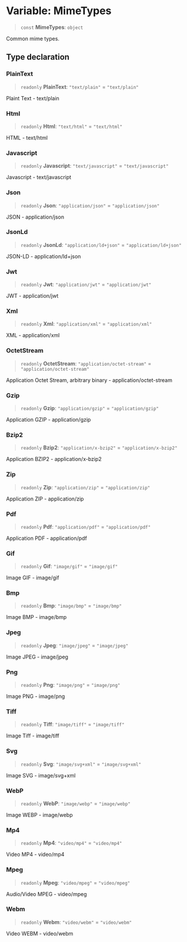# Variable: MimeTypes

> `const` **MimeTypes**: `object`

Common mime types.

## Type declaration

### PlainText

> `readonly` **PlainText**: `"text/plain"` = `"text/plain"`

Plaint Text - text/plain

### Html

> `readonly` **Html**: `"text/html"` = `"text/html"`

HTML - text/html

### Javascript

> `readonly` **Javascript**: `"text/javascript"` = `"text/javascript"`

Javascript - text/javascript

### Json

> `readonly` **Json**: `"application/json"` = `"application/json"`

JSON - application/json

### JsonLd

> `readonly` **JsonLd**: `"application/ld+json"` = `"application/ld+json"`

JSON-LD - application/ld+json

### Jwt

> `readonly` **Jwt**: `"application/jwt"` = `"application/jwt"`

JWT - application/jwt

### Xml

> `readonly` **Xml**: `"application/xml"` = `"application/xml"`

XML - application/xml

### OctetStream

> `readonly` **OctetStream**: `"application/octet-stream"` = `"application/octet-stream"`

Application Octet Stream, arbitrary binary - application/octet-stream

### Gzip

> `readonly` **Gzip**: `"application/gzip"` = `"application/gzip"`

Application GZIP - application/gzip

### Bzip2

> `readonly` **Bzip2**: `"application/x-bzip2"` = `"application/x-bzip2"`

Application BZIP2 - application/x-bzip2

### Zip

> `readonly` **Zip**: `"application/zip"` = `"application/zip"`

Application ZIP - application/zip

### Pdf

> `readonly` **Pdf**: `"application/pdf"` = `"application/pdf"`

Application PDF - application/pdf

### Gif

> `readonly` **Gif**: `"image/gif"` = `"image/gif"`

Image GIF - image/gif

### Bmp

> `readonly` **Bmp**: `"image/bmp"` = `"image/bmp"`

Image BMP - image/bmp

### Jpeg

> `readonly` **Jpeg**: `"image/jpeg"` = `"image/jpeg"`

Image JPEG - image/jpeg

### Png

> `readonly` **Png**: `"image/png"` = `"image/png"`

Image PNG - image/png

### Tiff

> `readonly` **Tiff**: `"image/tiff"` = `"image/tiff"`

Image Tiff - image/tiff

### Svg

> `readonly` **Svg**: `"image/svg+xml"` = `"image/svg+xml"`

Image SVG - image/svg+xml

### WebP

> `readonly` **WebP**: `"image/webp"` = `"image/webp"`

Image WEBP - image/webp

### Mp4

> `readonly` **Mp4**: `"video/mp4"` = `"video/mp4"`

Video MP4 - video/mp4

### Mpeg

> `readonly` **Mpeg**: `"video/mpeg"` = `"video/mpeg"`

Audio/Video MPEG - video/mpeg

### Webm

> `readonly` **Webm**: `"video/webm"` = `"video/webm"`

Video WEBM - video/webm
